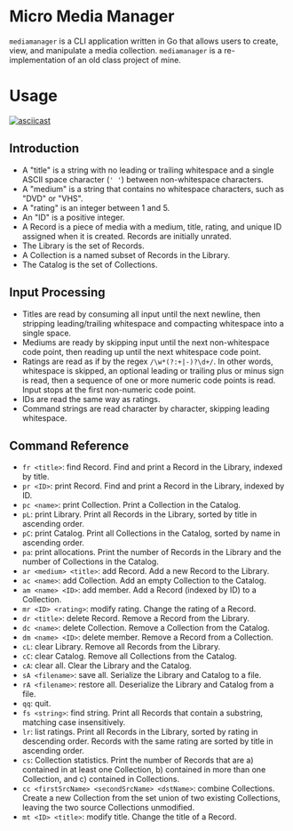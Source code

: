 # Micro Media Manager

`mediamanager` is a CLI application written in Go that allows users to create,
view, and manipulate a media collection. `mediamanager` is a re-implementation
of an old class project of mine.

# Usage

[![asciicast](https://asciinema.org/a/p2dmOhvf5itZoFSiLukPW30Rv.svg)](https://asciinema.org/a/p2dmOhvf5itZoFSiLukPW30Rv)

## Introduction

* A "title" is a string with no leading or trailing whitespace and a single
  ASCII space character (`' '`) between non-whitespace characters.
* A "medium" is a string that contains no whitespace characters, such as "DVD"
  or "VHS".
* A "rating" is an integer between 1 and 5.
* An "ID" is a positive integer.
* A Record is a piece of media with a medium, title, rating, and unique ID
  assigned when it is created. Records are initially unrated.
* The Library is the set of Records.
* A Collection is a named subset of Records in the Library.
* The Catalog is the set of Collections.

## Input Processing

* Titles are read by consuming all input until the next newline, then stripping
  leading/trailing whitespace and compacting whitespace into a single space.
* Mediums are ready by skipping input until the next non-whitespace code point,
  then reading up until the next whitespace code point.
* Ratings are read as if by the regex `/\w*(?:+|-)?\d+/`. In other words,
  whitespace is skipped, an optional leading or trailing plus or minus sign is
  read, then a sequence of one or more numeric code points is read. Input stops
  at the first non-numeric code point.
* IDs are read the same way as ratings.
* Command strings are read character by character, skipping leading whitespace.

## Command Reference

* `fr <title>`: find Record. Find and print a Record in the Library, indexed by
  title.
* `pr <ID>`: print Record. Find and print a Record in the Library, indexed by
  ID.
* `pc <name>`: print Collection. Print a Collection in the Catalog.
* `pL`: print Library. Print all Records in the Library, sorted by title in
  ascending order.
* `pC`: print Catalog. Print all Collections in the Catalog, sorted by name in
  ascending order.
* `pa`: print allocations. Print the number of Records in the Library and the
  number of Collections in the Catalog.
* `ar <medium> <title>`: add Record. Add a new Record to the Library.
* `ac <name>`: add Collection. Add an empty Collection to the Catalog.
* `am <name> <ID>`: add member. Add a Record (indexed by ID) to a Collection.
* `mr <ID> <rating>`: modify rating. Change the rating of a Record.
* `dr <title>`: delete Record. Remove a Record from the Library.
* `dc <name>`: delete Collection. Remove a Collection from the Catalog.
* `dm <name> <ID>`: delete member. Remove a Record from a Collection.
* `cL`: clear Library. Remove all Records from the Library.
* `cC`: clear Catalog. Remove all Collections from the Catalog.
* `cA`: clear all. Clear the Library and the Catalog.
* `sA <filename>`: save all. Serialize the Library and Catalog to a file.
* `rA <filename>`: restore all. Deserialize the Library and Catalog from a file.
* `qq`: quit.
* `fs <string>`: find string. Print all Records that contain a substring,
  matching case insensitively.
* `lr`: list ratings. Print all Records in the Library, sorted by rating in
  descending order. Records with the same rating are sorted by title in
  ascending order.
* `cs`: Collection statistics. Print the number of Records that are a)
  contained in at least one Collection, b) contained in more than one
  Collection, and c) contained in Collections.
* `cc <firstSrcName> <secondSrcName> <dstName>`: combine Collections. Create a
  new Collection from the set union of two existing Collections, leaving the two
  source Collections unmodified.
* `mt <ID> <title>`: modify title. Change the title of a Record.
